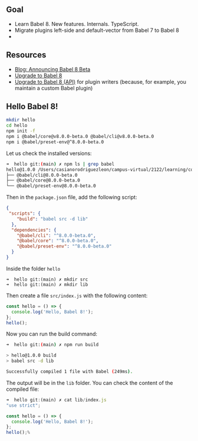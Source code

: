 ## Goal

- Learn Babel 8. New features. Internals. TypeScript.
- Migrate plugins left-side and default-vector from Babel 7 to Babel 8
- 
## Resources

- [Blog: Announcing Babel 8 Beta](https://babel.dev/blog/2025/05/30/babel-8-beta)
- [Upgrade to Babel 8](https://babeljs.io/docs/v8-migration/)
- [Upgrade to Babel 8 (API)](https://babeljs.io/docs/v8-migration-api) for plugin writers  (because, for example, you maintain a custom Babel plugin)

## Hello Babel 8!

```bash
mkdir hello
cd hello
npm init -f
npm i @babel/core@v8.0.0-beta.0 @babel/cli@v8.0.0-beta.0
npm i @babel/preset-env@^8.0.0-beta.0
```

Let us check the installed versions:

```bash
➜  hello git:(main) ✗ npm ls | grep babel
hello@1.0.0 /Users/casianorodriguezleon/campus-virtual/2122/learning/compiler-learning/babel8/hello
├── @babel/cli@8.0.0-beta.0
├── @babel/core@8.0.0-beta.0
└── @babel/preset-env@8.0.0-beta.0
```

Then in the `package.json` file, add the following script:

```json
{
 "scripts": {
    "build": "babel src -d lib"
  },
  "dependencies": {
    "@babel/cli": "^8.0.0-beta.0",
    "@babel/core": "^8.0.0-beta.0",
    "@babel/preset-env": "^8.0.0-beta.0"
  }
}
```

Inside the folder `hello`

```
➜  hello git:(main) ✗ mkdir src
➜  hello git:(main) ✗ mkdir lib
```

Then create a file `src/index.js` with the following content:

```javascript
const hello = () => {
  console.log('Hello, Babel 8!');
};
hello();
```

Now you can run the build command:

```bash
➜  hello git:(main) ✗ npm run build

> hello@1.0.0 build
> babel src -d lib

Successfully compiled 1 file with Babel (249ms).
```
The output will be in the `lib` folder. You can check the content of the compiled file:

```js
➜  hello git:(main) ✗ cat lib/index.js 
"use strict";

const hello = () => {
  console.log('Hello, Babel 8!');
};
hello();%   
```

